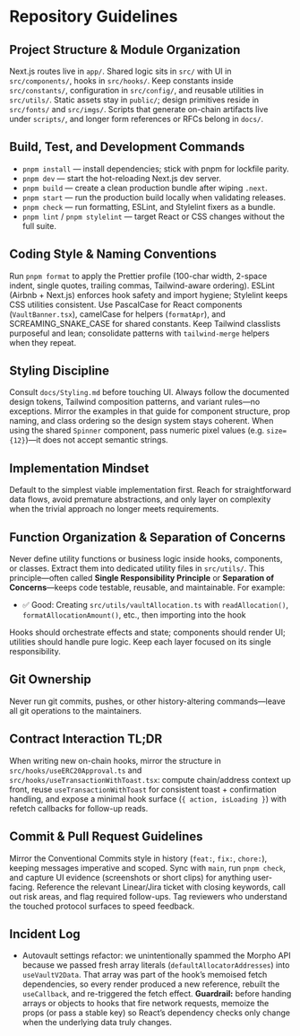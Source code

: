 # Repository Guidelines

## Project Structure & Module Organization
Next.js routes live in `app/`. Shared logic sits in `src/` with UI in `src/components/`, hooks in `src/hooks/`. Keep constants inside `src/constants/`, configuration in `src/config/`, and reusable utilities in `src/utils/`. Static assets stay in `public/`; design primitives reside in `src/fonts/` and `src/imgs/`. Scripts that generate on-chain artifacts live under `scripts/`, and longer form references or RFCs belong in `docs/`.

## Build, Test, and Development Commands
- `pnpm install` — install dependencies; stick with pnpm for lockfile parity.
- `pnpm dev` — start the hot-reloading Next.js dev server.
- `pnpm build` — create a clean production bundle after wiping `.next`.
- `pnpm start` — run the production build locally when validating releases.
- `pnpm check` — run formatting, ESLint, and Stylelint fixers as a bundle.
- `pnpm lint` / `pnpm stylelint` — target React or CSS changes without the full suite.

## Coding Style & Naming Conventions
Run `pnpm format` to apply the Prettier profile (100-char width, 2-space indent, single quotes, trailing commas, Tailwind-aware ordering). ESLint (Airbnb + Next.js) enforces hook safety and import hygiene; Stylelint keeps CSS utilities consistent. Use PascalCase for React components (`VaultBanner.tsx`), camelCase for helpers (`formatApr`), and SCREAMING_SNAKE_CASE for shared constants. Keep Tailwind classlists purposeful and lean; consolidate patterns with `tailwind-merge` helpers when they repeat.

## Styling Discipline
Consult `docs/Styling.md` before touching UI. Always follow the documented design tokens, Tailwind composition patterns, and variant rules—no exceptions. Mirror the examples in that guide for component structure, prop naming, and class ordering so the design system stays coherent. When using the shared `Spinner` component, pass numeric pixel values (e.g. `size={12}`)—it does not accept semantic strings.

## Implementation Mindset
Default to the simplest viable implementation first. Reach for straightforward data flows, avoid premature abstractions, and only layer on complexity when the trivial approach no longer meets requirements.

## Function Organization & Separation of Concerns
Never define utility functions or business logic inside hooks, components, or classes. Extract them into dedicated utility files in `src/utils/`. This principle—often called **Single Responsibility Principle** or **Separation of Concerns**—keeps code testable, reusable, and maintainable. For example:
- ✅ Good: Creating `src/utils/vaultAllocation.ts` with `readAllocation()`, `formatAllocationAmount()`, etc., then importing into the hook

Hooks should orchestrate effects and state; components should render UI; utilities should handle pure logic. Keep each layer focused on its single responsibility.

## Git Ownership
Never run git commits, pushes, or other history-altering commands—leave all git operations to the maintainers.

## Contract Interaction TL;DR
When writing new on-chain hooks, mirror the structure in `src/hooks/useERC20Approval.ts` and `src/hooks/useTransactionWithToast.tsx`: compute chain/address context up front, reuse `useTransactionWithToast` for consistent toast + confirmation handling, and expose a minimal hook surface (`{ action, isLoading }`) with refetch callbacks for follow-up reads.

## Commit & Pull Request Guidelines
Mirror the Conventional Commits style in history (`feat:`, `fix:`, `chore:`), keeping messages imperative and scoped. Sync with `main`, run `pnpm check`, and capture UI evidence (screenshots or short clips) for anything user-facing. Reference the relevant Linear/Jira ticket with closing keywords, call out risk areas, and flag required follow-ups. Tag reviewers who understand the touched protocol surfaces to speed feedback.

## Incident Log
- Autovault settings refactor: we unintentionally spammed the Morpho API because we passed fresh array literals (`defaultAllocatorAddresses`) into `useVaultV2Data`. That array was part of the hook’s memoised fetch dependencies, so every render produced a new reference, rebuilt the `useCallback`, and re-triggered the fetch effect. **Guardrail:** before handing arrays or objects to hooks that fire network requests, memoize the props (or pass a stable key) so React’s dependency checks only change when the underlying data truly changes.
